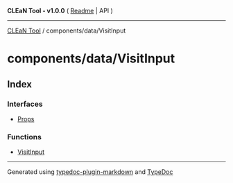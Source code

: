 **CLEaN Tool - v1.0.0** ( [Readme](../../../README.md) \| API )

***

[CLEaN Tool](../../../modules.md) / components/data/VisitInput

# components/data/VisitInput

## Index

### Interfaces

- [Props](interfaces/Props.md)

### Functions

- [VisitInput](functions/VisitInput.md)

***

Generated using [typedoc-plugin-markdown](https://www.npmjs.com/package/typedoc-plugin-markdown) and [TypeDoc](https://typedoc.org/)
